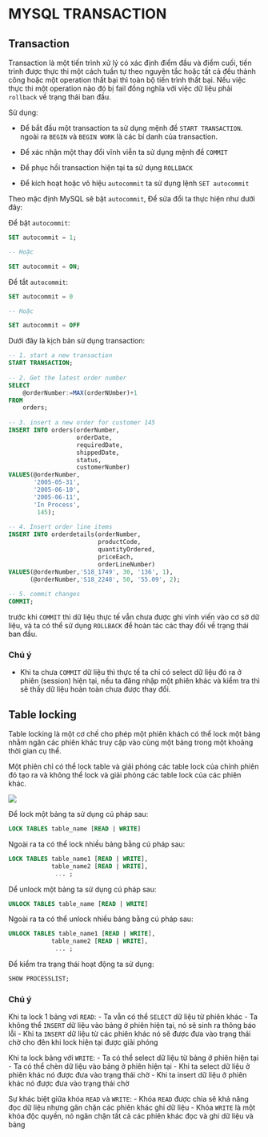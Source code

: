 # MYSQL TRANSACTION



## Transaction
Transaction là một tiến trình xử lý có xác định điểm đầu và điểm cuối, tiến trình được thực thi một cách tuần tự theo nguyên tắc hoặc tất cả đều thành công hoặc một operation thất bại thì toàn bộ tiến trình thất bại. Nếu việc thực thi một operation nào đó bị fail đồng nghĩa với việc dữ liệu phải `rollback` về trạng thái ban đầu.

Sử dụng:
- Để bắt đầu một transaction ta sử dụng mệnh đề `START TRANSACTION`. ngoài ra `BEGIN` và `BEGIN WORK` là các bí danh của transaction.

- Để xác nhận một thay đổi vĩnh viễn ta sử dụng mệnh đề `COMMIT`

- Để phục hồi transaction hiện tại ta sử dụng `ROLLBACK`

- Để kích hoạt hoặc vô hiệu `autocommit` ta sử dụng lệnh `SET autocommit`

Theo mặc định MySQL sẽ bật `autocommit`, Để sửa đổi ta thực hiện như dưới đây:

Để bật `autocommit`:

```SQL
SET autocommit = 1;

-- Hoặc

SET autocommit = ON;
```

Để tắt `autocommit`:

```SQL
SET autocommit = 0

-- Hoặc

SET autocommit = OFF
```

Dưới đây là kịch bản sử dụng transaction:

```SQL
-- 1. start a new transaction
START TRANSACTION;
 
-- 2. Get the latest order number
SELECT 
    @orderNumber:=MAX(orderNUmber)+1
FROM
    orders;
 
-- 3. insert a new order for customer 145
INSERT INTO orders(orderNumber,
                   orderDate,
                   requiredDate,
                   shippedDate,
                   status,
                   customerNumber)
VALUES(@orderNumber,
       '2005-05-31',
       '2005-06-10',
       '2005-06-11',
       'In Process',
        145);
        
-- 4. Insert order line items
INSERT INTO orderdetails(orderNumber,
                         productCode,
                         quantityOrdered,
                         priceEach,
                         orderLineNumber)
VALUES(@orderNumber,'S18_1749', 30, '136', 1),
      (@orderNumber,'S18_2248', 50, '55.09', 2); 
      
-- 5. commit changes    
COMMIT;
```

trước khi `COMMIT` thì dữ liệu thực tế vẫn chưa được ghi vĩnh viến vào cơ sở dữ liệu, và ta có thể sử dụng `ROLLBACK` để hoàn tác các thay đổi về trạng thái ban đầu.

### Chú ý
- Khi ta chưa `COMMIT` dữ liệu thì thực tế ta chỉ có select dữ liệu đó ra ở phiên (session) hiện tại, nếu ta đăng nhập một phiên khác và kiểm tra thì sẽ thấy dữ liệu hoàn toàn chưa được thay đổi.



## Table locking

Table locking là một cơ chế cho phép một phiên khách có thể lock một bảng nhằm ngăn các phiên khác truy cập vào cùng một bảng trong một khoảng thời gian cụ thể.

Một phiên chỉ có thể lock table và giải phóng các table lock của chính phiên đó tạo ra và không thể lock và giải phóng các table lock của các phiên khác.

<img src="https://i.imgur.com/SDsp0IU.png">


Để lock một bảng ta sử dụng cú pháp sau:

```SQL
LOCK TABLES table_name [READ | WRITE]
```

Ngoài ra ta có thể lock nhiều bảng bằng cú pháp sau:

```SQL
LOCK TABLES table_name1 [READ | WRITE], 
            table_name2 [READ | WRITE],
             ... ;
```

Dể unlock một bảng ta sử dụng cú pháp sau:

```SQL
UNLOCK TABLES table_name [READ | WRITE]
```

Ngoài ra ta có thể unlock nhiều bảng bằng cú pháp sau:

```SQL
UNLOCK TABLES table_name1 [READ | WRITE], 
            table_name2 [READ | WRITE],
             ... ;
```

Để kiểm tra trạng thái hoạt động ta sử dụng:

```SQL
SHOW PROCESSLIST;
```

### Chú ý
Khi ta lock 1 bảng vơi `READ`:
    - Ta vẫn có thể `SELECT` dữ liệu từ phiên khác
    - Ta không thể `INSERT` dữ liệu vào bảng ở phiên hiện tại, nó sẽ sinh ra thông báo lỗi
    - Khi ta `INSERT` dữ liệu từ các phiên khác nó sẽ được đưa vào trạng thái chờ cho đên khi lock hiện tại được giải phóng

Khi ta lock bảng với `WRITE`:
    - Ta có thể select dữ liệu từ bảng ở phiên hiện tại
    - Ta có thể chèn dữ liệu vào bảng ở phiên hiện tại
    - Khi ta select dữ liệu ở phiên khác nó được đưa vào trạng thái chờ
    - Khi ta insert dữ liệu ở phiên khác nó được đưa vào trạng thái chờ

Sự khác biệt giữa khóa `READ` và `WRITE`:
    - Khóa `READ` được chia sẽ khả năng đọc dữ liệu nhưng găn chặn các phiên khác ghi dữ liệu
    - Khóa `WRITE` là một khóa độc quyền, nó ngăn chặn tất cả các phiên khác đọc và ghi dữ liệu và bảng